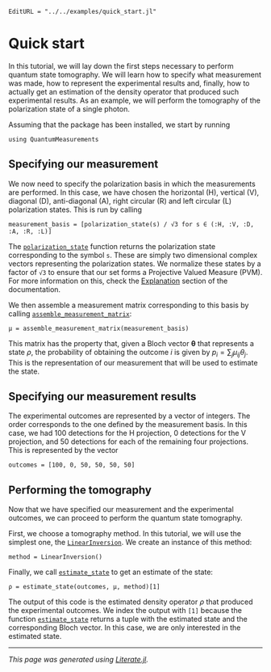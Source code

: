 ```@meta
EditURL = "../../examples/quick_start.jl"
```

# Quick start

In this tutorial, we will lay down the first steps necessary to perform quantum state tomography.
We will learn how to specify what measurement was made, how to represent the experimental results and,
finally, how to actually get an estimation of the density operator that produced such experimental results.
As an example, we will perform the tomography of the polarization state of a single photon.

Assuming that the package has been installed, we start by running

````@example quick_start
using QuantumMeasurements
````

## Specifying our measurement

We now need to specify the polarization basis in which the measurements are performed.
In this case, we have chosen the horizontal (H), vertical (V), diagonal (D), anti-diagonal (A),
right circular (R) and left circular (L) polarization states. This is run by calling

````@example quick_start
measurement_basis = [polarization_state(s) / √3 for s ∈ (:H, :V, :D, :A, :R, :L)]
````

The [`polarization_state`](@ref) function returns the polarization state corresponding to the symbol `s`.
These are simply two dimensional complex vectors representing the polarization states.
We normalize these states by a factor of `√3` to ensure that our set forms a Projective Valued Measure (PVM).
For more information on this, check the [Explanation](explanation.md) section of the documentation.

We then assemble a measurement matrix corresponding to this basis by calling [`assemble_measurement_matrix`](@ref):

````@example quick_start
μ = assemble_measurement_matrix(measurement_basis)
````

This matrix has the property that, given a Bloch vector $\boldsymbol{\theta}$ that represents a state $\rho$,
the probability of obtaining the outcome $i$ is given by $p_i = \sum_{j} \mu_{ij} \theta_j$.
This is the representation of our measurement that will be used to estimate the state.

## Specifying our measurement results

The experimental outcomes are represented by a vector of integers.
The order corresponds to the one defined by the measurement basis.
In this case, we had 100 detections for the H projection, 0 detections for the V projection,
and 50 detections for each of the remaining four projections. This is represented by the vector

````@example quick_start
outcomes = [100, 0, 50, 50, 50, 50]
````

## Performing the tomography

Now that we have specified our measurement and the experimental outcomes,
we can proceed to perform the quantum state tomography.

First, we choose a tomography method. In this tutorial, we will use the simplest one,
the [`LinearInversion`](@ref). We create an instance of this method:

````@example quick_start
method = LinearInversion()
````

Finally, we call [`estimate_state`](@ref) to get an estimate of the state:

````@example quick_start
ρ = estimate_state(outcomes, μ, method)[1]
````

The output of this code is the estimated density operator $\rho$ that produced the experimental outcomes.
We index the output with `[1]` because the function [`estimate_state`](@ref) returns a tuple
with the estimated state and the corresponding Bloch vector. In this case, we are only interested in the estimated state.

---

*This page was generated using [Literate.jl](https://github.com/fredrikekre/Literate.jl).*

